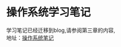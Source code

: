 # 操作系统学习笔记

学习笔记已经迁移到blog,请参阅第三章的内容,  
地址：[操作系统笔记](https://libinghope.github.io/journey-of-coding/chapter/ "操作系统笔记")
